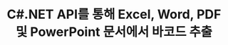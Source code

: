 ---
############################# Static ############################
layout: "auto-gen-gist"
draft: false
path: "ko/parser/net/extract/table/dotm/"
otherformats: DOC DOT DOCX DOCM DOTX DOTM ODT OTT RTF PDF XHTML MHTML MD XML EPUB FB2 CHM XLS XLT XLSX XLSM XLSB XLTX XLTM ODS CSV OTS XLA XLAM PPT PPTX  PPS POT PPSX PPTM POTX PPSM ODP OTP PST OST EML EMLX MSG ONE 

############################# Head ############################
head_title: "C#.NET API를 통해 PDF, DOCX, PPTX, XLSX, EPUB 등에서 테이블 추출"
head_description: "GroupDocs.Parser .NET API를 사용하면 프로그래머가 .NET 앱 내의 PDF, DOC, DOCX, PPT, PPTX, EML, MSG, XLS, XLSX, CSV, ODT, RTF 및 기타 여러 문서 유형에서 테이블을 추출할 수 있습니다."

############################# Header ############################
title: "C#.NET API를 통해 Excel, Word, PDF 및 PowerPoint 문서에서 바코드 추출"
description: "GroupDocs.Parser .NET API를 사용하면 프로그래머가 PDF, DOC, DOCX, PPT, PPTX, EML, MSG, XLS, XLSX, CSV, ODT, RTF 및 EPUB 문서 또는 페이지에서 바코드를 추출할 수 있습니다."

######################### Download Button #######################
button:
    enable: true

############################# About ############################
about:
    enable: true
    title: ".NET API를 통해 Excel, Word, PDF 및 기타 문서에서 바코드를 추출하는 방법은 무엇입니까?"
    content: |
     테이블은 행과 열로 정렬된 셀의 모음입니다. 테이블은 상세하거나 복잡한 데이터를 사용자가 쉽게 읽고 볼 수 있도록 저장하고 구성하는 데 매우 중요한 역할을 합니다. 표는 목록 만들기, 정보 비교, 데이터 정렬, 정보 그룹화, 데이터의 추세 또는 패턴 강조 표시 등과 같은 여러 가지 방법으로 사용할 수 있습니다. GroupDocs.Parser for .NET은 소프트웨어 프로그래머가 PDF, 이메일, 전자책, Word(DOC, DOCX), PowerPoint와 같은 지원되는 다양한 문서 형식에서 표, 텍스트 및 이미지를 추출하는 솔루션을 개발할 수 있는 유용한 API입니다. (PPT, PPTX), Excel(XLS, XLSX), 이메일(EML, MSG) 형식 등. Java API에는 문서에서 모든 테이블 추출, 특정 페이지에서 테이블 추출, 테이블 셀 데이터 가져오기, 테이블 행 및 열의 총 수 가져오기, 행 높이 가져오기, 데이터 인쇄와 같은 테이블 작업을 위한 몇 가지 중요한 기능이 포함되어 있습니다. 테이블 및 더 많은 수 있습니다.

############################# content ############################
steps:
    enable: true
    block:
    - title_left: "C# .NET을 통해 DOTM 문서에서 테이블을 추출하는 방법 "
      content_left: |
       GroupDocs.Parser .NET API를 사용하면 소프트웨어 개발자가 몇 줄의 코드로 DOTM 문서에서 테이블을 추출할 수 있습니다. 다음 C# .NET 코드 예제는 개발자가 DOTM 문서에서 테이블을 추출하는 방법을 보여줍니다. 

      title_right: "문서에서 테이블 추출"
      content_right: |
        * [Parser](https://apireference.groupdocs.com/parser/net/groupdocs.parser/parser) 인스턴스 생성
        * 테이블 추출이 지원되는지 확인
        * 테이블 레이아웃 만들기
        * 테이블 추출 옵션 생성
        * [getTables(options)](https://apireference.groupdocs.com/parser/java/com.groupdocs.parser/Parser#getTables(com.groupdocs.parser.options.PageTableAreaOptions)) 메서드를 호출하여 전체 문서.
        * 행과 열에 대해 반복
        * 테이블 셀 텍스트 추출 및 인쇄

      gisthash: "dda6d3d4866e63ae1614d86dd847fecd"
      gistfile: "tables_extraction_form_documents.cs"

    - title_left: ".NET API를 사용하여 .NET을 통해 DOTM 문서 페이지에서 테이블 추출"
      content_left: |
       GroupDocs.Parser .NET은 소프트웨어 개발자가 DOTM 문서 페이지에서 테이블을 추출할 수 있도록 합니다. 다음 C# .NET 코드는 프로그래머가 DOTM 문서 내에서 바코드 추출을 수행하는 방법을 보여줍니다.

      title_right: "C# .NET을 통해 바코드 추출"
      content_right: |
        * [Parser](https://apireference.groupdocs.com/parser/net/groupdocs.parser/parser) 인스턴스 생성
        * 테이블 추출이 지원되는지 확인
        * 테이블 레이아웃 만들기
        * 문서 페이지에서 테이블 추출 옵션 만들기
        * [getTables(options)](https://apireference.groupdocs.com/parser/java/com.groupdocs.parser/Parser#getTables(com.groupdocs.parser.options.PageTableAreaOptions)) 메서드를 호출하여 전체 문서.
        * 테이블, 행 및 열에 대해 반복
        * 테이블 셀 텍스트 추출 및 인쇄
     
      gisthash: "2dc42054bba3abdc297c63f4534281d8"
      gistfile: "tables_extraction_form_documents_page.cs"
      
    - title_left: "시스템 요구 사항"
      content_left: |
       .NET용 GroupDocs.Parser는 모든 주요 플랫폼 및 운영 체제에서 완벽하게 지원됩니다. 전체 시스템 요구 사항 가이드를 보려면 [시스템 요구 사항](hhttps://docs.groupdocs.com/parser/net/system-requirements/)을 방문하십시오. 아래 코드를 실행하기 전에 다음 전제 조건이 컴퓨터에 설치되어 있는지 확인하십시오. 체계:
        * 운영 체제: 마이크로소프트 윈도우, 리눅스, 맥OS
        * 개발 환경: Visual Studio, Xamarin, MonoDevelop 등
        * 프레임워크: .NET Framework, .NET Standard, .NET Core, Mono
        * [NuGet](https://www.nuget.org/packages/GroupDocs.parser/)에서 최신 버전의 GroupDocs.Parser .NET API 다운로드
        
      title_right: "GroupDocs.Parser를 사용하는 이유"
      content_right: |
        * 지원되는 모든 문서에서 일반 텍스트 추출 지원
        * 사용자 정의 템플릿을 통한 문서 구문 분석.
        * 구조화된 텍스트 추출을 완벽하게 지원
        * 키워드 및 정규식을 통한 텍스트 검색
        * 형식이 지정된 텍스트, 메타데이터, 이미지, 컨테이너 및 첨부 파일을 추출합니다.
        * 지원되는 일부 문서 형식의 목차를 추출합니다.
        * PDF 문서에서 양식 데이터를 구문 분석합니다.
        * 문서에서 하이퍼링크 추출

demos:
    enable: true
        

more_formats:
    enable: true


back_to_top:
    enable: true
---
